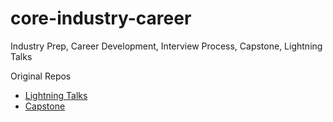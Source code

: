 # core-industry-career
Industry Prep, Career Development, Interview Process, Capstone, Lightning Talks

Original Repos
* [Lightning Talks](https://github.com/ada-developers-academy/core-lightning-talks)
* [Capstone](https://github.com/Ada-Developers-Academy/core-capstone)